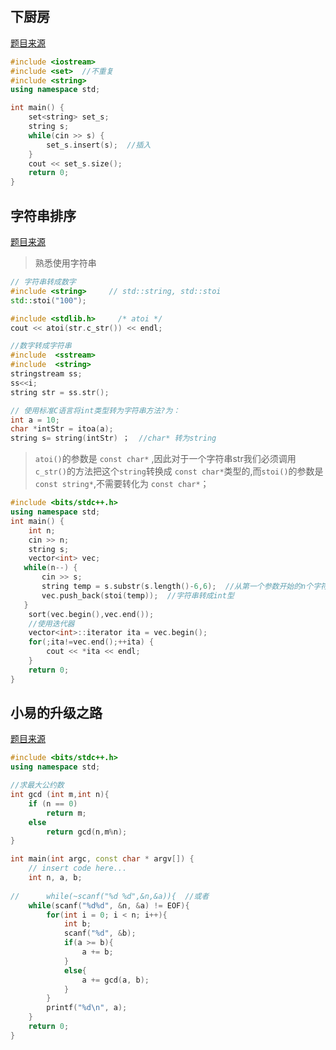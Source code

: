 ## 下厨房

[题目来源](https://www.nowcoder.com/practice/ca5c9ba9ebac4fd5ae9ba46114b0f476?tpId=182&tqId=34282&rp=1&ru=%2Fta%2Fexam-all&qru=%2Fta%2Fexam-all%2Fquestion-ranking&tab=answerKey)

```cpp
#include <iostream>
#include <set>  //不重复
#include <string>
using namespace std;

int main() {
    set<string> set_s;
    string s;
    while(cin >> s) {
        set_s.insert(s);  //插入
    }
    cout << set_s.size();
    return 0;
}
```

## 字符串排序

[题目来源](https://www.nowcoder.com/practice/0425aa0df74646209d3f56f627298ab2?tpId=131&tqId=33826&rp=1&ru=%2Fta%2Fexam-kuaishou&qru=%2Fta%2Fexam-kuaishou%2Fquestion-ranking&tab=answerKey)

> 熟悉使用字符串

```cpp
// 字符串转成数字
#include <string>     // std::string, std::stoi
std::stoi("100");

#include <stdlib.h>     /* atoi */
cout << atoi(str.c_str()) << endl;

//数字转成字符串
#include  <sstream>
#include  <string>
stringstream ss;
ss<<i;
string str = ss.str();

// 使用标准C语言将int类型转为字符串方法?为：
int a = 10;
char *intStr = itoa(a);
string s= string(intStr) ；  //char* 转为string
```

> `atoi()`的参数是 `const char*` ,因此对于一个字符串str我们必须调用 `c_str()`的方法把这个`string`转换成 `const char*`类型的,而`stoi()`的参数是`const string*`,不需要转化为 `const char*`；

```cpp
#include <bits/stdc++.h>
using namespace std;
int main() {
    int n;
    cin >> n;
    string s;
    vector<int> vec;
   while(n--) {
       cin >> s;
       string temp = s.substr(s.length()-6,6);  //从第一个参数开始的n个字符串
       vec.push_back(stoi(temp));  //字符串转成int型
   }
    sort(vec.begin(),vec.end());
    //使用迭代器
    vector<int>::iterator ita = vec.begin();
    for(;ita!=vec.end();++ita) {
        cout << *ita << endl;
    }
    return 0;
}
```

## 小易的升级之路

[题目来源](https://www.nowcoder.com/practice/fe6c73cb899c4fe1bdd773f8d3b42c3d?tpId=182&tqId=34277&rp=1&ru=%2Fta%2Fexam-all&qru=%2Fta%2Fexam-all%2Fquestion-ranking&tab=answerKey)

```cpp
#include <bits/stdc++.h>
using namespace std;

//求最大公约数
int gcd (int m,int n){
    if (n == 0)
        return m;
    else
        return gcd(n,m%n);
}

int main(int argc, const char * argv[]) {
    // insert code here...
    int n, a, b;
     
//      while(~scanf("%d %d",&n,&a)){  //或者
    while(scanf("%d%d", &n, &a) != EOF){
        for(int i = 0; i < n; i++){
            int b; 
            scanf("%d", &b);
            if(a >= b){
                a += b;
            }
            else{
                a += gcd(a, b);
            }
        }
        printf("%d\n", a);
    }
    return 0;
}
```